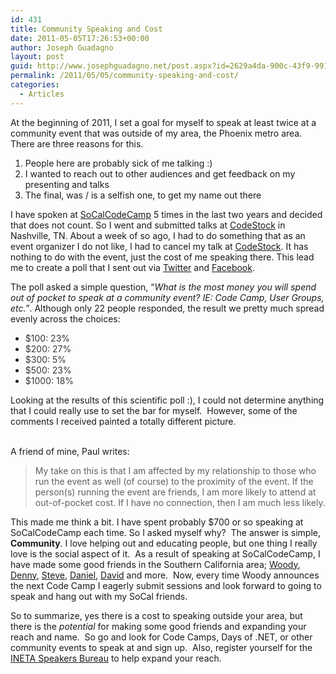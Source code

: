 ```yaml
---
id: 431
title: Community Speaking and Cost
date: 2011-05-05T17:26:53+00:00
author: Joseph Guadagno
layout: post
guid: http://www.josephguadagno.net/post.aspx?id=2629a4da-900c-43f9-9912-5acf60a69de2
permalink: /2011/05/05/community-speaking-and-cost/
categories:
  - Articles
---
```

<p>At the beginning of 2011, I set a goal for myself to speak at least twice at a community event that was outside of my area, the Phoenix metro area.&#160; There are three reasons for this.&#160; </p>  <ol>   <li>People here are probably sick of me talking :) </li>    <li>I wanted to reach out to other audiences and get feedback on my presenting and talks </li>    <li>The final, was / is a selfish one, to get my name out there </li> </ol>  <p>I have spoken at <a href="http://www.socalcodecamp.com" target="_blank">SoCalCodeCamp</a> 5 times in the last two years and decided that does not count. So I went and submitted talks at <a href="http://codestock.org" target="_blank">CodeStock</a> in Nashville, TN. About a week of so ago, I had to do something that as an event organizer I do not like, I had to cancel my talk at <a href="http://www.codestock.org/" target="_blank">CodeStock</a>. It has nothing to do with the event, just the cost of me speaking there. This lead me to create a poll that I sent out via <a href="http://twitter.com/jguadagno" target="_blank">Twitter</a> and <a href="http://www.facebook.com/Joseph.J.Guadagno" target="_blank">Facebook</a>.&#160; </p> The poll asked a simple question, “<em>What is the most money you will spend out of pocket to speak at a community event? IE: Code Camp, User Groups, etc.”</em>. Although only 22 people responded, the result we pretty much spread evenly across the choices:   <ul>   <li><font color="#35383d">$100: 23%</font> </li>    <li><font color="#35383d">$200: 27%</font> </li>    <li><font color="#35383d">$300: 5%</font> </li>    <li><font color="#35383d">$500: 23%</font> </li>    <li><font color="#35383d">$1000: 18%</font> </li> </ul>  <p>Looking at the results of this scientific poll :), I could not determine anything that I could really use to set the bar for myself.&#160; However, some of the comments I received painted a totally different picture. </p>  <p>   <br />A friend of mine, Paul writes: </p>  <blockquote>   <p>My take on this is that I am affected by my relationship to those who run the event as well (of course) to the proximity of the event. If the person(s) running the event are friends, I am more likely to attend at out-of-pocket cost. If I have no connection, then I am much less likely.</p> </blockquote>  <p>This made me think a bit. I have spent probably $700 or so speaking at SoCalCodeCamp each time. So I asked myself why?&#160; The answer is simple, <strong>Community</strong>. I love helping out and educating people, but one thing I really love is the social aspect of it.&#160; As a result of speaking at SoCalCodeCamp, I have made some good friends in the Southern California area; <a href="http://blog.pewitt.org" target="_blank">Woody</a>, <a href="http://mrdenny.com" target="_blank">Denny</a>, <a href="http://twitter.com/scevans" target="_blank">Steve</a>, <a href="http://thesociablegeek.com/" target="_blank">Daniel</a>, <a href="http://davidmccarter.net" target="_blank">David</a> and more.&#160; Now, every time Woody announces the next Code Camp I eagerly submit sessions and look forward to going to speak and hang out with my SoCal friends. </p>  <p>So to summarize, yes there is a cost to speaking outside your area, but there is the <em>potential</em> for making some good friends and expanding your reach and name.&#160; So go and look for Code Camps, Days of .NET, or other community events to speak at and sign up.&#160; Also, register yourself for the <a href="http://www.ineta.org/speakers" target="_blank">INETA Speakers Bureau</a> to help expand your reach.</p>  <p></p>  <ul></ul>